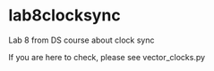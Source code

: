 # lab8clocksync
Lab 8 from DS course about clock sync


If you are here to check, please see vector_clocks.py
